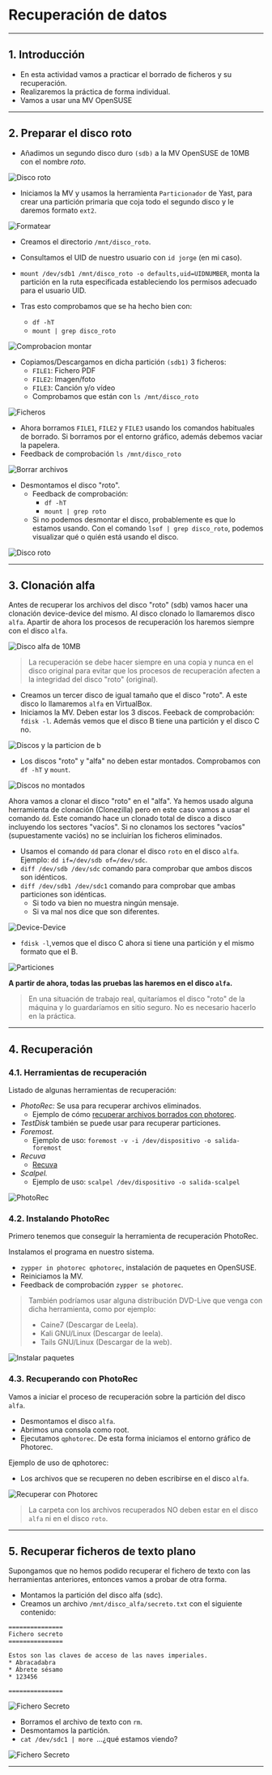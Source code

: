 
# Recuperación de datos

---

## 1. Introducción

* En esta actividad vamos a practicar el borrado de ficheros y su recuperación.
* Realizaremos la práctica de forma individual.
* Vamos a usar una MV OpenSUSE

---

## 2. Preparar el disco roto

* Añadimos un segundo disco duro `(sdb)` a la MV OpenSUSE de 10MB con el nombre *roto*.

![Disco roto](./images/disco-roto.png)

* Iniciamos la MV y usamos la herramienta `Particionador` de Yast, para crear una partición primaria que coja todo el segundo disco y le daremos formato `ext2`.

![Formatear](./images/ext2.png)

* Creamos el directorio `/mnt/disco_roto`.

* Consultamos el UID de nuestro usuario con `id jorge` (en mi caso).
* `mount /dev/sdb1 /mnt/disco_roto -o defaults,uid=UIDNUMBER`, monta la partición en la ruta especificada estableciendo los permisos adecuado para el usuario UID.

* Tras esto comprobamos que se ha hecho bien con:
  * `df -hT`
  * `mount | grep disco_roto`

![Comprobacion montar](./images/comprobacion-1.png)

* Copiamos/Descargamos en dicha partición `(sdb1)` 3 ficheros:
  * `FILE1`: Fichero PDF
  * `FILE2`: Imagen/foto
  * `FILE3`: Canción y/o vídeo
  * Comprobamos que están con `ls /mnt/disco_roto`

![Ficheros](./images/files.png)

* Ahora borramos `FILE1`, `FILE2` y `FILE3` usando los comandos habituales de borrado. Si borramos por el entorno gráfico, además debemos vaciar la papelera.
* Feedback de comprobación `ls /mnt/disco_roto`

![Borrar archivos](./images/borrado.png)

* Desmontamos el disco "roto".
  * Feedback de comprobación:
    * `df -hT`
    * `mount | grep roto`
  * Si no podemos desmontar el disco, probablemente es que lo estamos usando. Con el comando `lsof | grep disco_roto`, podemos visualizar qué o quién está usando el disco.

![Disco roto](./images/desmontado.png)

---

## 3. Clonación alfa

Antes de recuperar los archivos del disco "roto" (sdb) vamos hacer una clonación
device-device del mismo. Al disco clonado lo llamaremos disco `alfa`. Apartir de
ahora los procesos de recuperación los haremos siempre con el disco `alfa`.

![Disco alfa de 10MB](./images/disco-alfa.png)

> La recuperación se debe hacer siempre en una copia y nunca en el disco original
para evitar que los procesos de recuperación afecten a la integridad del disco
"roto" (original).

* Creamos un tercer disco de igual tamaño que el disco "roto". A este disco lo
llamaremos `alfa` en VirtualBox.
* Iniciamos la MV. Deben estar los 3 discos. Feeback de comprobación: `fdisk -l`.
Además vemos que el disco B tiene una partición y el disco C no.

![Discos y la particion de b](./images/discos-bc.png)

* Los discos "roto" y "alfa" no deben estar montados. Comprobamos con `df -hT` y `mount`.

![Discos no montados](./images/no-montados.png)

Ahora vamos a clonar el disco "roto" en el "alfa". Ya hemos usado alguna herramienta
de clonación (Clonezilla) pero en este caso vamos a usar el comando `dd`.
Este comando hace un clonado total de disco a disco incluyendo los sectores "vacíos".
Si no clonamos los sectores "vacíos" (supuestamente vaciós) no se incluirían
los ficheros eliminados.

* Usamos el comando `dd` para clonar el disco `roto` en el disco `alfa`.
Ejemplo: `dd if=/dev/sdb of=/dev/sdc`.
* `diff /dev/sdb /dev/sdc` comando para comprobar que ambos discos son idénticos.
* `diff /dev/sdb1 /dev/sdc1` comando para comprobar que ambas particiones son idénticas.
    * Si todo va bien no muestra ningún mensaje.
    * Si va mal nos dice que son diferentes.

![Device-Device](./images/clonacion.png)

* `fdisk -l`,vemos que el disco C ahora si tiene una partición y el mismo formato que el B.

![Particiones](./images/particion-doble.png)

**A partir de ahora, todas las pruebas las haremos en el disco `alfa`.**

> En una situación de trabajo real, quitaríamos el disco "roto" de la máquina y
lo guardaríamos en sitio seguro. No es necesario hacerlo en la práctica.

---

## 4. Recuperación

### 4.1. Herramientas de recuperación

Listado de algunas herramientas de recuperación:
* *PhotoRec:* Se usa para recuperar archivos eliminados.
    * Ejemplo de cómo [recuperar archivos borrados con photorec](http://blog.desdelinux.net/recuperar-archivos-borrados-facilmente-con-photorec-desde-la-consola/).
* *TestDisk* también se puede usar para recuperar particiones.
* *Foremost.*
    * Ejemplo de uso: `foremost -v -i /dev/dispositivo -o salida-foremost`
* *Recuva*
    * [Recuva](http://www.piriform.com/recuva)
* *Scalpel.*
    * Ejemplo de uso: `scalpel /dev/dispositivo -o salida-scalpel`

![PhotoRec](./images/photorec.png)

### 4.2. Instalando PhotoRec

Primero tenemos que conseguir la herramienta de recuperación PhotoRec.

Instalamos el programa en nuestro sistema.
* `zypper in photorec qphotorec`, instalación de paquetes en OpenSUSE.
* Reiniciamos la MV.
* Feedback de comprobación `zypper se photorec`.

> También podríamos usar alguna distribución DVD-Live que venga con dicha herramienta, como por ejemplo:
> * Caine7 (Descargar de Leela).
> * Kali GNU/Linux (Descargar de leela).
> * Tails GNU/Linux (Descargar de la web).

![Instalar paquetes](./images/instalado.png)

### 4.3. Recuperando con PhotoRec

Vamos a iniciar el proceso de recuperación sobre la partición del disco `alfa`.
* Desmontamos el disco `alfa`.
* Abrimos una consola como root.
* Ejecutamos `qphotorec`. De esta forma iniciamos el entorno gráfico de Photorec.

Ejemplo de uso de qphotorec:

* Los archivos que se recuperen no deben escribirse en el disco `alfa`.

![Recuperar con Photorec](./images/encontrados.png)

> La carpeta con los archivos recuperados NO deben estar en el disco `alfa` ni en el disco `roto`.

---

## 5. Recuperar ficheros de texto plano

Supongamos que no hemos podido recuperar el fichero de texto con las herramientas anteriores,
entonces vamos a probar de otra forma.

* Montamos la partición del disco alfa (sdc).
* Creamos un archivo `/mnt/disco_alfa/secreto.txt` con el siguiente contenido:

```
===============
Fichero secreto
===============

Estos son las claves de acceso de las naves imperiales.
* Abracadabra
* Ábrete sésamo
* 123456

===============
```

![Fichero Secreto](./images/secreto.png)

* Borramos el archivo de texto con `rm`.
* Desmontamos la partición.
* `cat /dev/sdc1 | more `...¿qué estamos viendo?

![Fichero Secreto](./images/secreto-encontrado.png)

---
